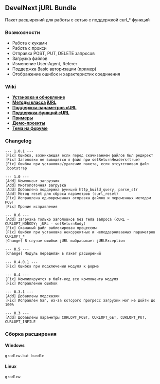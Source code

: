 ## DevelNext jURL Bundle
Пакет расширений для работы с сетью c поддержкой curl_* функций

### Возможности
- Работа с куками
- Работа с прокси
- Отправка POST, PUT, DELETE запросов
- Загрузка файлов
- Изменение User-Agent, Referer
- Поддержка Basic авторизации ([пример](http://test.tssaltan.ru/curl/basic.php))
- Отображение ошибок и характеристик соединения

### Wiki
* **[Установка и обновление](https://github.com/TsSaltan/DevelNext-jURL/wiki/Установка)**
* **[Методы класса jURL](https://github.com/TsSaltan/DevelNext-jURL/wiki/Методы-класса-jURL)**
* **[Поддержка параметров cURL](https://github.com/TsSaltan/DevelNext-jURL/wiki/Поддержка-параметров-cURL)**
* **[Поддержка функций cURL](https://github.com/TsSaltan/DevelNext-jURL/wiki/Поддержка-функций-cURL)**
* **[Примеры](https://github.com/TsSaltan/DevelNext-jURL/wiki/Примеры)**
* **[Демо-проекты](https://github.com/TsSaltan/DevelNext-jURL/wiki/Демо)**
* **[Тема на форуме](http://community.develstudio.org/showthread.php/13145-cURL-в-DevelNext)**

### Changelog
```
--- 1.0.1 ---
[Fix] Ошибка, возникающая если перед скачиванием файлов был редирект
[Fix] Заголовки не выводятся в файл при setReturnHeaders(true)
[Fix] Ошибка при установке/удалении пакета, если отсутствовал файл .bootstrap

--- 1.0 ---
[Add] Компонент загрузчик
[Add] Многопоточная загрузка
[Add] Добавлена поддержка функций http_build_query, parse_str
[Add] Метод reset для сброса параметров (curl_reset)
[Fix] Исправлена одновременная отправка файлов и переменных методом POST
[Fix] Прочие исправления

--- 0.6 ---
[Add] Загрузка только заголовков без тела запроса (cURL - CURLOPT_NOBODY; jURL - setReturnBody)
[Fix] Скачаный файл заблокирован процессом
[Fix] Ошибки при установке некорректных и неподдерживаемых параметров CURLOPT_*
[Change] В случае ошибки jURL выбрасывает jURLException

--- 0.5 ---
[Change] Модуль переделан в пакет расширений

--- 0.4.0.1 ---
[Fix] Ошибка при подключении модуля к форме

--- 0.4 ---
[Fix] Компилируются в байт-код все компоненты модуля
[Fix] Исправление ошибок

--- 0.3.1 ---
[Add] Добавлены подсказки
[Fix] Исправлен баг, из-за которого прогресс загрузки мог не дойти до 100%

--- 0.3 ---
[Add] Добавлены параметры CURLOPT_POST, CURLOPT_GET, CURLOPT_PUT, CURLOPT_INFILE
```

### Сборка расширения
#### Windows
```
gradlew.bat bundle
```

#### Linux
```
gradlew
```
